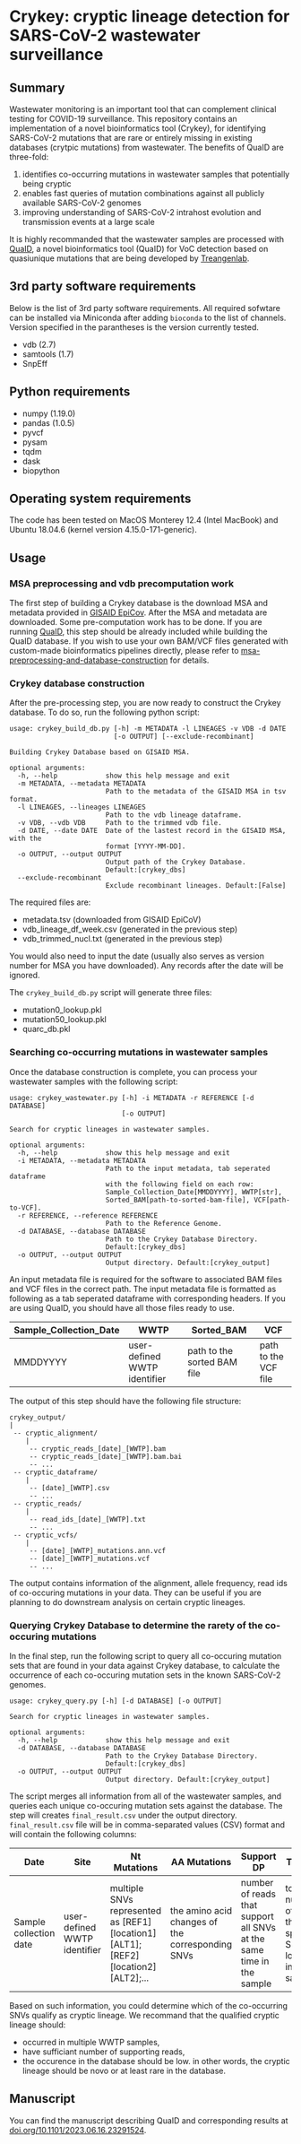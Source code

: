 # Crykey: cryptic lineage detection for SARS-CoV-2 wastewater surveillance 

## Summary

Wastewater monitoring is an important tool that can complement clinical testing for COVID-19 surveillance. This repository contains an implementation of a novel bioinformatics tool (Crykey), for identifying SARS-CoV-2 mutations that are rare or entirely missing in existing databases (crytpic mutations) from wastewater. The benefits of QuaID are three-fold: 

1. identifies co-occurring mutations in wastewater samples that potentially being cryptic
2. enables fast queries of mutation combinations against all publicly available SARS-CoV-2 genomes
3. improving understanding of SARS-CoV-2 intrahost evolution and transmission events at a large scale

It is highly recommanded that the wastewater samples are processed with [QuaID](https://gitlab.com/treangenlab/quaid), a novel bioinformatics tool (QuaID) for VoC detection based on quasiunique mutations that are being developed by [Treangenlab](https://gitlab.com/treangenlab).

## 3rd party software requirements 

Below is the list of 3rd party software requirements. All required sofwtare can be installed via Miniconda after adding `bioconda` to the list of channels. Version specified in the parantheses is the version currently tested.

* vdb (2.7)
* samtools (1.7)
* SnpEff

## Python requirements

* numpy (1.19.0)
* pandas (1.0.5)
* pyvcf 
* pysam
* tqdm
* dask
* biopython

## Operating system requirements

The code has been tested on MacOS Monterey 12.4 (Intel MacBook) and Ubuntu 18.04.6 (kernel version 4.15.0-171-generic).

## Usage

### MSA preprocessing and vdb precomputation work

The first step of building a Crykey database is the download MSA and metadata provided in [GISAID EpiCov](https://gisaid.org/). After the MSA and metadata are downloaded. Some pre-computation work has to be done. If you are running [QuaID](https://gitlab.com/treangenlab/quaid), this step should be already included while building the QuaID database. If you wish to use your own BAM/VCF files generated with custom-made bioinformatics pipelines directly, please refer to [msa-preprocessing-and-database-construction](https://gitlab.com/treangenlab/quaid#msa-preprocessing-and-database-construction) for details.

### Crykey database construction

After the pre-processing step, you are now ready to construct the Crykey database. To do so, run the following python script:

```
usage: crykey_build_db.py [-h] -m METADATA -l LINEAGES -v VDB -d DATE
                          [-o OUTPUT] [--exclude-recombinant]

Building Crykey Database based on GISAID MSA.

optional arguments:
  -h, --help            show this help message and exit
  -m METADATA, --metadata METADATA
                        Path to the metadata of the GISAID MSA in tsv format.
  -l LINEAGES, --lineages LINEAGES
                        Path to the vdb lineage dataframe.
  -v VDB, --vdb VDB     Path to the trimmed vdb file.
  -d DATE, --date DATE  Date of the lastest record in the GISAID MSA, with the
                        format [YYYY-MM-DD].
  -o OUTPUT, --output OUTPUT
                        Output path of the Crykey Database.
                        Default:[crykey_dbs]
  --exclude-recombinant
                        Exclude recombinant lineages. Default:[False]
```

The required files are:
* metadata.tsv (downloaded from GISAID EpiCoV)
* vdb_lineage_df_week.csv (generated in the previous step)
* vdb_trimmed_nucl.txt (generated in the previous step)

You would also need to input the date (usually also serves as version number for MSA you have downloaded). Any records after the date will be ignored. 

The `crykey_build_db.py` script will generate three files:
* mutation0_lookup.pkl
* mutation50_lookup.pkl
* quarc_db.pkl

### Searching co-occurring mutations in wastewater samples

Once the database construction is complete, you can process your wastewater samples with the following script:

```
usage: crykey_wastewater.py [-h] -i METADATA -r REFERENCE [-d DATABASE]
                            [-o OUTPUT]

Search for cryptic lineages in wastewater samples.

optional arguments:
  -h, --help            show this help message and exit
  -i METADATA, --metadata METADATA
                        Path to the input metadata, tab seperated dataframe
                        with the following field on each row:
                        Sample_Collection_Date[MMDDYYYY], WWTP[str],
                        Sorted_BAM[path-to-sorted-bam-file], VCF[path-to-VCF].
  -r REFERENCE, --reference REFERENCE
                        Path to the Reference Genome.
  -d DATABASE, --database DATABASE
                        Path to the Crykey Database Directory.
                        Default:[crykey_dbs]
  -o OUTPUT, --output OUTPUT
                        Output directory. Default:[crykey_output]
```

An input metadata file is required for the software to associated BAM files and VCF files in the correct path. The input metadata file is formatted as following as a tab seperated dataframe with corresponding headers. If you are using QuaID, you should have all those files ready to use.

| Sample_Collection_Date | WWTP | Sorted_BAM | VCF |
|------------------------|------|------------|-----|
| MMDDYYYY | user-defined WWTP identifier | path to the sorted BAM file | path to the VCF file |

The output of this step should have the following file structure:

```
crykey_output/
|
 -- cryptic_alignment/ 
    |
     -- cryptic_reads_[date]_[WWTP].bam
     -- cryptic_reads_[date]_[WWTP].bam.bai
     -- ...
 -- cryptic_dataframe/ 
    |
     -- [date]_[WWTP].csv
     -- ...
 -- cryptic_reads/ 
    |
     -- read_ids_[date]_[WWTP].txt
     -- ...
 -- cryptic_vcfs/ 
    |
     -- [date]_[WWTP]_mutations.ann.vcf
     -- [date]_[WWTP]_mutations.vcf
     -- ...
```

The output contains information of the alignment, allele frequency, read ids of co-occuring mutations in your data. They can be useful if you are planning to do downstream analysis on certain cryptic lineages.

### Querying Crykey Database to determine the rarety of the co-occuring mutations

In the final step, run the following script to query all co-occuring mutation sets that are found in your data against Crykey database, to calculate the occurrence of each co-occuring mutation sets in the known SARS-CoV-2 genomes. 

```
usage: crykey_query.py [-h] [-d DATABASE] [-o OUTPUT]

Search for cryptic lineages in wastewater samples.

optional arguments:
  -h, --help            show this help message and exit
  -d DATABASE, --database DATABASE
                        Path to the Crykey Database Directory.
                        Default:[crykey_dbs]
  -o OUTPUT, --output OUTPUT
                        Output directory. Default:[crykey_output]
```

The script merges all information from all of the wastewater samples, and queries each unique co-occuring mutation sets against the database. The step will creates `final_result.csv` under the output directory. `final_result.csv` file will be in comma-separated values (CSV) format and will contain the following columns:

| Date | Site | Nt Mutations | AA Mutations | Support DP | Total DP | Combined Freq | Overall Occurrence | Lineage Occurrence |
|------|------|--------------|--------------|------------|----------|---------------|--------------------|--------------------|
| Sample collection date | user-defined WWTP identifier | multiple SNVs represented as [REF1][location1][ALT1];[REF2][location2][ALT2];... | the amino acid changes of the corresponding SNVs | number of reads that support all SNVs at the same time in the sample | total number of reads that span all SNV locations in the sample | allele frequency of the co-occurring SNVs | the overall occurrence of the co-occurring SNVs in the database | detailed information of the lineages that contain the co-occurring SNVs, in the format of [lineage1]:[occurrence1];[lineage2]:[occurrence2];... |

Based on such information, you could determine which of the co-occurring SNVs qualify as cryptic lineage. We recommand that the qualified cryptic lineage should:

* occurred in multiple WWTP samples,
* have sufficiant number of supporting reads,
* the occurence in the database should be low. in other words, the cryptic lineage should be novo or at least rare in the database. 

## Manuscript

You can find the manuscript describing QuaID and corresponding results at [doi.org/10.1101/2023.06.16.23291524](https://www.medrxiv.org/content/10.1101/2023.06.16.23291524v1).